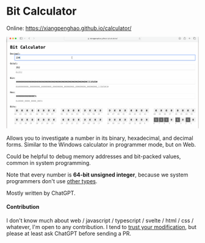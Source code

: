 # Bit Calculator 

Online: https://xiangpenghao.github.io/calculator/

![](/dev/screen2.gif)


Allows you to investigate a number in its binary, hexadecimal, and decimal forms. 
Similar to the Windows calculator in programmer mode, but on Web.

Could be helpful to debug memory addresses and bit-packed values, common in system programming. 

Note that every number is **64-bit unsigned integer**, because we system programmers don't use [other types](https://www.reddit.com/r/ProgrammerHumor/comments/13gt6co/standagainstfloats/#lightbox).

Mostly written by ChatGPT.

#### Contribution
I don't know much about web / javascript / typescript / svelte / html / css / whatever, I'm open to any contribution.
I tend to [trust your modification](https://gist.github.com/thesamesam/223949d5a074ebc3dce9ee78baad9e27), but please at least ask ChatGPT before sending a PR.
